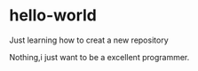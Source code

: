 # hello-world
Just learning how to creat a new repository

Nothing,i just want to be a excellent programmer.

